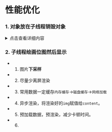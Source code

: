 # 性能优化
### 1. 对象放在子线程销毁对象
 <details>
  <summary>点击查看详细内容</summary>

```  	
self.person=[Person new];
Person *p2 = self.person;
self.person=nil;
dispatch_async(queue, ^{
	[p2 class];
});
```
</details>

### 2. 子线程绘画位图然后显示
- 1. 图片**下采样**
- 2. 尽量少离屏渲染
- 3. 常用数据一定缓存`内存缓存`->`磁盘缓存`->`网络加载`
- 4. 异步渲染，将渲染好的`img`赋值给`content`。
- 5. 预加载数据，预渲染，减少卡顿时间。
- 6. 

